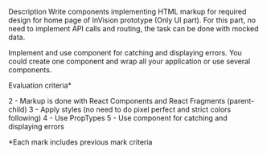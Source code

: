 
Description
Write components implementing HTML markup for required design for home page of InVision prototype (Only UI part).
For this part, no need to implement API calls and routing, the task can be done with mocked data.


Implement and use 
<ErrorBoundary />
 component for catching and displaying errors.
You could create one component and wrap all your application or use several components. 
 

Evaluation criteria* 

2 - Markup is done with React Components and React Fragments (parent-child)
3 - Apply styles (no need to do pixel perfect and strict colors following)
4 - Use PropTypes
5 - Use 
<ErrorBoundary />
 component for catching and displaying errors
 
*Each mark includes previous mark criteria